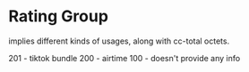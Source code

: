 # Rating Group

implies different kinds of usages, along with cc-total octets.

201 - tiktok bundle
200 - airtime
100 - doesn't provide any info
